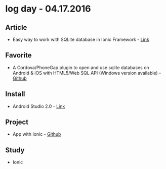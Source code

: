 # log day - 04.17.2016

## Article

- Easy way to work with SQLite database in Ionic Framework - [Link](http://nextflow.in.th/en/2015/easy-way-to-work-with-sqlite-database-in-ionic-framework/)


## Favorite

- A Cordova/PhoneGap plugin to open and use sqlite databases on Android & iOS with HTML5/Web SQL API (Windows version available) - [Github](https://github.com/litehelpers/Cordova-sqlite-storage)


## Install

- Android Studio 2.0 - [Link](https://dl.google.com/dl/android/studio/install/2.0.0.20/android-studio-bundle-143.2739321-windows.exe)


## Project

- App with Ionic - [Github](https://github.com/headquarters-solutions/app-descco)


## Study

- Ionic
